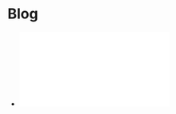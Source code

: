 # Blog
- ![Access to DB2 and Liberty pods in Maximo installation](2024-01-25-mas-db2-was-access.md)
